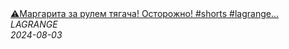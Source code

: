 <!--2024-08-03 07:00:22-->
<div class="yb">
  <a class="nodecor" href="/index.html?rabota/margarita_za_rulem_tyagacha_ostorojno_shorts_lagrange_dalnobojshchiki_tyagach_trucking_voditel">
    <img class="preview" data-videoid="gDWMNV-p6KY" src="https://i4.ytimg.com/vi/gDWMNV-p6KY/hqdefault.jpg" align="middle" alt="">
  </a>
  <div class="inlbl text">
    <a class="nodecor" href="/index.html?rabota/margarita_za_rulem_tyagacha_ostorojno_shorts_lagrange_dalnobojshchiki_tyagach_trucking_voditel">⚠️Маргарита за рулем тягача! Осторожно! #shorts #lagrange...</a><br>
    <i class="smaller2">LAGRANGE</i><br>
    <i class="smaller3">2024-08-03</i>
  </div>
</div>
